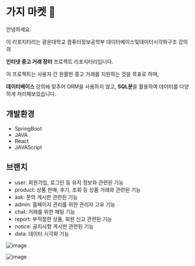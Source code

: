 # 가지 마켓 🍆
안녕하세요.

이 리포지터리는 광운대학교 컴퓨터정보공학부 데이터베이스및데이터시각화구조 강의의

**인터넷 중고 거래 장터** 프로젝트 리포지터리입니다.

 이 프로젝트는 사용자 간 원활한 중고 거래를 지원하는 것을 목표로 하며, 
 
 **데이터베이스** 강의에 맞추어 ORM을 사용하지 않고,
 **SQL문**을 활용하여 데이터를 다양하게 처리해보았습니다.

 
## 개발환경
- SpringBoot
- JAVA
- React
- JAVAScript
  
  
## 브랜치
- user: 회원가입, 로그인 등 유저 정보와 관련된 기능
- product: 상품 판매, 후기, 조회 등 상품 거래와 관련된 기능
- ask: 문의 게시판 관련된 기능
- admin: 홈페이지 관리를 위한 관리자 고유 기능
- chat: 거래를 위한 채팅 기능
- report: 부적절한 상품, 회원 신고 관련된 기능
- notice: 공지사항 게시판 관련된 기능
- data: 데이터 시각화 기능
  
![image](https://github.com/user-attachments/assets/6c024a87-96fd-4df9-8f33-2137cbf0d613)

![image](https://github.com/user-attachments/assets/19e17cac-15cd-4745-8be2-39110994c4d9)

 
